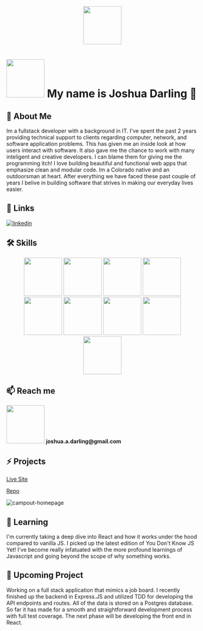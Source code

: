 <div id="header" align="center">
  <img src="https://media.giphy.com/media/KzJkzjggfGN5Py6nkT/giphy.gif" width="100"/>
 </div>

# <img src="https://media.giphy.com/media/WSBeyxvC1jH496xQGA/giphy.gif" width="100"/> My name is Joshua Darling 👋


## 🚀 About Me
Im a fullstack developer with a background in IT. I've spent the past 2 years providing technical support to clients regarding computer, network, and software application problems. This has given me an inside look at how users interact with software. It also gave me the chance to work with many inteligent and creative developers. I can blame them for giving me the programming itch! I love building beautiful and functional web apps that emphasize clean and modular code. Im a Colorado native and an outdoorsman at heart. After everything we have faced these past couple of years I belive in building software that strives in making our everyday lives easier.
## 🔗 Links

[![linkedin](https://img.shields.io/badge/linkedin-0A66C2?style=for-the-badge&logo=linkedin&logoColor=white)](https://www.linkedin.com/in/josh-darling-dev/)





## 🛠 Skills

<div id="header" align="center">
  <img src="https://media.giphy.com/media/XH9wwXfUXu91wAJwN5/giphy.gif" width="100"/>
  <img src="https://media.giphy.com/media/XAxylRMCdpbEWUAvr8/giphy.gif" width="100"/>
  <img src="https://media.giphy.com/media/fsEaZldNC8A1PJ3mwp/giphy.gif" width="100"/>
  <img src="https://media.giphy.com/media/LMt9638dO8dftAjtco/giphy.gif" width="100"/>
  <img src="https://media.giphy.com/media/kH1DBkPNyZPOk0BxrM/giphy.gif" width="100"/>
  <img src="https://media.giphy.com/media/Sr8xDpMwVKOHUWDVRD/giphy.gif" width="100"/>
  <img src="https://media.giphy.com/media/FVOmnX9L69CoQntslz/giphy.gif" width="100"/>
  <img src="https://media.giphy.com/media/V8y1y1FzxDETVUtQE4/giphy.gif" width="100"/>
  
  <img src="https://user-images.githubusercontent.com/28359915/192436385-b643bd8d-807e-4163-9008-1bfa722ee1d6.gif" width="100"/>
  

 </div>
 
 ## 📫 Reach me 
 <div id="header" align="start">
   <img src="https://media.giphy.com/media/S73Tp2ChbyC7dI0w6R/giphy.gif" width="100"/>
  <b>joshua.a.darling@gmail.com</b>
   </div>
 
 ## :zap: Projects
 
 [Live Site](https://campout-webapp.herokuapp.com/)
 
 [Repo](https://github.com/jdarling96/Campout-capstone-1)
 
 ![campout-homepage](https://user-images.githubusercontent.com/28359915/187589988-d3b5169b-2eb7-42a4-88b4-2f1404487161.png)

   
 ## 🌱 Learning
 
 I'm currently taking a deep dive into React and how it works under the hood compared to vanilla JS. I picked up the latest edition of You Don't Know JS Yet! I've become really infatuated with the more profound learnings of Javascript and going beyond the scope of why something works.

## 🔭 Upcoming Project

 Working on a full stack application that mimics a job board. I recently finished up the backend in Express.JS and utilized TDD for developing the API endpoints and routes. All of the data is stored on a Postgres database. So far it has made for a smooth and straightforward development process with full test coverage. The next phase will be developing the front end in React. 
 
 


<!--
**jdarling96/jdarling96** is a ✨ _special_ ✨ repository because its `README.md` (this file) appears on your GitHub profile.

Here are some ideas to get you started:

- 🔭 I’m currently working on ...
- 🌱 I’m currently learning ...
- 👯 I’m looking to collaborate on ...
- 🤔 I’m looking for help with ...
- 💬 Ask me about ...
- 📫 How to reach me: ...
- 😄 Pronouns: ...
- ⚡ Fun fact: ...
-->
